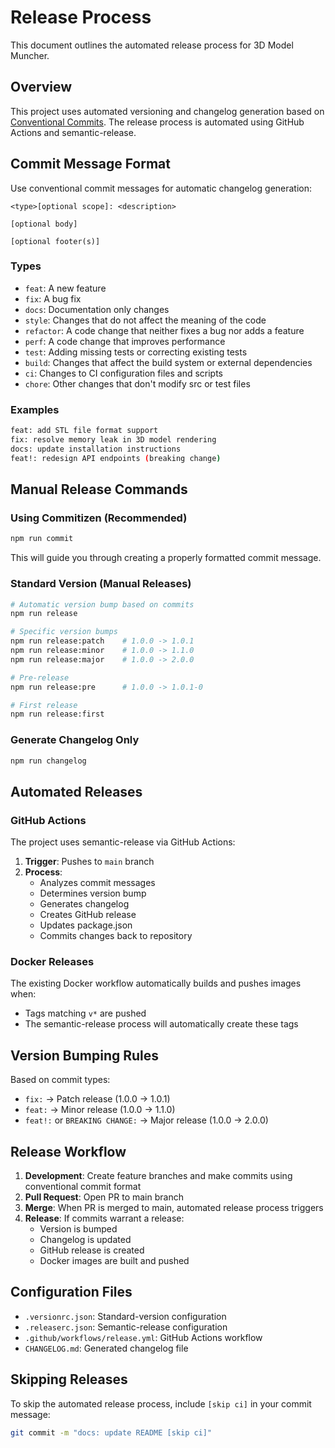 # Release Process

This document outlines the automated release process for 3D Model Muncher.

## Overview

This project uses automated versioning and changelog generation based on [Conventional Commits](https://www.conventionalcommits.org/). The release process is automated using GitHub Actions and semantic-release.

## Commit Message Format

Use conventional commit messages for automatic changelog generation:

```
<type>[optional scope]: <description>

[optional body]

[optional footer(s)]
```

### Types
- `feat`: A new feature
- `fix`: A bug fix
- `docs`: Documentation only changes
- `style`: Changes that do not affect the meaning of the code
- `refactor`: A code change that neither fixes a bug nor adds a feature
- `perf`: A code change that improves performance
- `test`: Adding missing tests or correcting existing tests
- `build`: Changes that affect the build system or external dependencies
- `ci`: Changes to CI configuration files and scripts
- `chore`: Other changes that don't modify src or test files

### Examples
```bash
feat: add STL file format support
fix: resolve memory leak in 3D model rendering
docs: update installation instructions
feat!: redesign API endpoints (breaking change)
```

## Manual Release Commands

### Using Commitizen (Recommended)
```bash
npm run commit
```
This will guide you through creating a properly formatted commit message.

### Standard Version (Manual Releases)
```bash
# Automatic version bump based on commits
npm run release

# Specific version bumps
npm run release:patch    # 1.0.0 -> 1.0.1
npm run release:minor    # 1.0.0 -> 1.1.0
npm run release:major    # 1.0.0 -> 2.0.0

# Pre-release
npm run release:pre      # 1.0.0 -> 1.0.1-0

# First release
npm run release:first
```

### Generate Changelog Only
```bash
npm run changelog
```

## Automated Releases

### GitHub Actions
The project uses semantic-release via GitHub Actions:

1. **Trigger**: Pushes to `main` branch
2. **Process**:
   - Analyzes commit messages
   - Determines version bump
   - Generates changelog
   - Creates GitHub release
   - Updates package.json
   - Commits changes back to repository

### Docker Releases
The existing Docker workflow automatically builds and pushes images when:
- Tags matching `v*` are pushed
- The semantic-release process will automatically create these tags

## Version Bumping Rules

Based on commit types:
- `fix:` → Patch release (1.0.0 → 1.0.1)
- `feat:` → Minor release (1.0.0 → 1.1.0)
- `feat!:` or `BREAKING CHANGE:` → Major release (1.0.0 → 2.0.0)

## Release Workflow

1. **Development**: Create feature branches and make commits using conventional commit format
2. **Pull Request**: Open PR to main branch
3. **Merge**: When PR is merged to main, automated release process triggers
4. **Release**: If commits warrant a release:
   - Version is bumped
   - Changelog is updated
   - GitHub release is created
   - Docker images are built and pushed

## Configuration Files

- `.versionrc.json`: Standard-version configuration
- `.releaserc.json`: Semantic-release configuration
- `.github/workflows/release.yml`: GitHub Actions workflow
- `CHANGELOG.md`: Generated changelog file

## Skipping Releases

To skip the automated release process, include `[skip ci]` in your commit message:
```bash
git commit -m "docs: update README [skip ci]"
```
